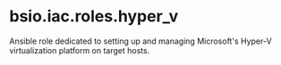 # bsio.iac.roles.hyper_v
Ansible role dedicated to setting up and managing Microsoft's Hyper-V virtualization platform on target hosts.
